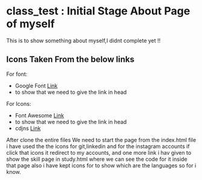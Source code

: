 # class_test : Initial Stage About Page of myself

This is to show something about myself,I didnt complete yet !!

## Icons Taken From the below links

For font:
- Google Font [Link](https://fonts.google.com/specimen/Dancing+Script)
- to show that we need to give the link in head

For Icons:
- Font Awesome [Link](https://fontawesome.com/)
- to show that we need to give the link in head
- cdjns [Link](https://cdnjs.com/)
  
 After clone the entire files We need to start the page from the index.html file i have used the the icons for git,linkedin and for the instagram accounts if click that icons it redirect to my accounts, and one more link i hav given to show the skill page in study.html where we can see the code for it inside that page also i have kept icons for to show which are the languages so for i know.
